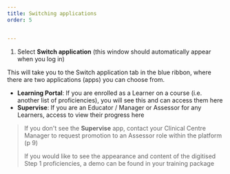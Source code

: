 ```yaml
---
title: Switching applications
order: 5


---
```

1. Select **Switch application** (this window should automatically appear when you log in)​

This will take you to the Switch application tab in the blue ribbon, where there are two applications (apps) you can choose from.​

- **Learning Portal**: If you are enrolled as a Learner on a course (i.e. another list of proficiencies), you will see this and can access them here​
- **Supervise**: If you are an Educator / Manager or Assessor for any Learners, access to view their progress here​

> If you don't see the **Supervise** app, contact your Clinical Centre Manager to request promotion to an Assessor role within the platform (p 9)​
>
> If you would like to see the appearance and content of the digitised Step 1 proficiencies, a demo can be found in your training package​
